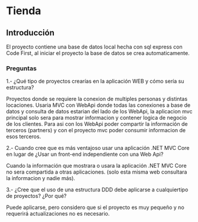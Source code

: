 # Tienda

## Introducción

El proyecto contiene una base de datos local hecha con sql express con Code First, al iniciar el proyecto la base de datos se crea automaticamente.

### Preguntas 

1.- ¿Qué tipo de proyectos crearías en la aplicación WEB y cómo sería su estructura?

Proyectos donde se requiere la conexion de multiples personas y distintas locaciones.
Usaria MVC con WebApi donde todas las conexiones a base de datos y consulta de datos estarian del lado de los WebApi, la aplicacion mvc principal solo sera para mostrar informacion y contener logica de negocio de los clientes. Para asi con los WebApi poder compartir la información de terceros (partners) y con el proyecto mvc poder consumir informacion de esos terceros.

2.- Cuando cree que es más ventajoso usar una aplicación .NET MVC Core en lugar de ¿Usar un front-end independiente con una Web Api?

Cuando la información que mostrara o usara la  aplicación .NET MVC Core no sera compartida a otras aplicaciones. (solo esta misma web consultara la informacion y nadie más).

3.- ¿Cree que el uso de una estructura DDD debe aplicarse a cualquiertipo de proyectos? ¿Por qué?

Puede aplicarse, pero considero que si el proyecto es muy pequeño y no requerirá actualizaciones no es necesario.
